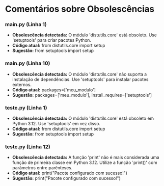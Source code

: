 # Comentários sobre Obsolescências

### main.py (Linha 1)
- **Obsolescência detectada:** O módulo 'distutils.core' está obsoleto. Use 'setuptools' para criar pacotes Python.
- **Código atual:** from distutils.core import setup
- **Sugestão:** from setuptools import setup


### main.py (Linha 10)
- **Obsolescência detectada:** O módulo 'distutils.core' não suporta a instalação de dependências. Use 'setuptools' para instalar pacotes externos.
- **Código atual:** packages=['meu_modulo']
- **Sugestão:** packages=['meu_modulo'],  install_requires=['setuptools']


### teste.py (Linha 1)
- **Obsolescência detectada:** O módulo 'distutils.core' está obsoleto em Python 3.12. Use 'setuptools' em vez disso.
- **Código atual:** from distutils.core import setup
- **Sugestão:** from setuptools import setup


### teste.py (Linha 12)
- **Obsolescência detectada:** A função 'print' não é mais considerada uma função de primeira classe em Python 3.12. Utilize a função 'print()' com parâmetros entre parênteses.
- **Código atual:**     print("Pacote configurado com sucesso!")
- **Sugestão:**     print("Pacote configurado com sucesso!")

